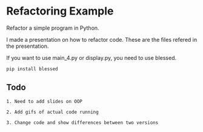 # Refactoring Example
Refactor a simple program in Python.

I made a presentation on how to refactor code. These are the files refered in the presentation.

If you want to use main_4.py or display.py, you need to use blessed.

`pip install blessed`

## Todo

    1. Need to add slides on OOP

    2. Add gifs of actual code running

    3. Change code and show differences between two versions
